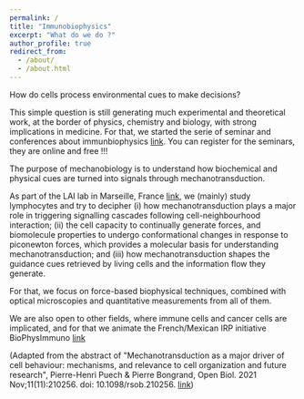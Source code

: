 ```yaml
---
permalink: /
title: "Immunobiophysics"
excerpt: "What do we do ?"
author_profile: true
redirect_from: 
  - /about/
  - /about.html
---
```



How do cells process environmental cues to make decisions? 

This simple question is still generating much experimental and theoretical work, at the border of physics, chemistry and biology, with strong implications in medicine. For that, we started the serie of seminar and conferences about immunbiophysics [link](https://immunobiophysics.org/). You can register for the seminars, they are online and free !!!

The purpose of mechanobiology is to understand how biochemical and physical cues are turned into signals through mechanotransduction. 

As part of the LAI lab in Marseille, France [link](https://labadhesioninflammation.org/), we (mainly) study lymphocytes and try to decipher (i) how mechanotransduction plays a major role in triggering signalling cascades following cell-neighbourhood interaction; (ii) the cell capacity to continually generate forces, and biomolecule properties to undergo conformational changes in response to piconewton forces, which provides a molecular basis for understanding mechanotransduction; and (iii) how mechanotransduction shapes the guidance cues retrieved by living cells and the information flow they generate. 

For that, we focus on force-based biophysical techniques, combined with optical microscopies and quantitative measurements from all of them.

We are also open to other fields, where immune cells and cancer cells are implicated, and for that we animate the French/Mexican IRP initiative BioPhysImmuno [link](https://biophysimmuno.wordpress.com/)

(Adapted from the abstract of "Mechanotransduction as a major driver of cell behaviour: mechanisms, and relevance to cell organization and future research", Pierre-Henri Puech  & Pierre Bongrand, Open Biol. 2021 Nov;11(11):210256. doi: 10.1098/rsob.210256. [link](https://pubmed.ncbi.nlm.nih.gov/34753321/))

